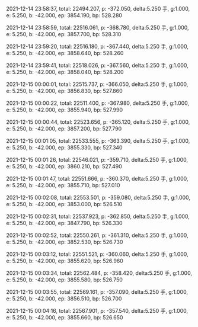 2021-12-14 23:58:37, total: 22494.207, p: -372.050, delta:5.250 手, g:1.000, e: 5.250, b: -42.000, ep: 3854.190, bp: 528.280

2021-12-14 23:58:59, total: 22516.061, p: -368.780, delta:5.250 手, g:1.000, e: 5.250, b: -42.000, ep: 3857.700, bp: 528.310

2021-12-14 23:59:20, total: 22516.180, p: -367.440, delta:5.250 手, g:1.000, e: 5.250, b: -42.000, ep: 3858.640, bp: 528.260

2021-12-14 23:59:41, total: 22518.026, p: -367.560, delta:5.250 手, g:1.000, e: 5.250, b: -42.000, ep: 3858.040, bp: 528.200

2021-12-15 00:00:01, total: 22515.737, p: -366.050, delta:5.250 手, g:1.000, e: 5.250, b: -42.000, ep: 3856.830, bp: 527.860

2021-12-15 00:00:22, total: 22511.400, p: -367.980, delta:5.250 手, g:1.000, e: 5.250, b: -42.000, ep: 3855.940, bp: 527.990

2021-12-15 00:00:44, total: 22523.656, p: -365.120, delta:5.250 手, g:1.000, e: 5.250, b: -42.000, ep: 3857.200, bp: 527.790

2021-12-15 00:01:05, total: 22533.555, p: -363.390, delta:5.250 手, g:1.000, e: 5.250, b: -42.000, ep: 3855.330, bp: 527.340

2021-12-15 00:01:26, total: 22546.021, p: -359.710, delta:5.250 手, g:1.000, e: 5.250, b: -42.000, ep: 3860.210, bp: 527.490

2021-12-15 00:01:47, total: 22551.666, p: -360.370, delta:5.250 手, g:1.000, e: 5.250, b: -42.000, ep: 3855.710, bp: 527.010

2021-12-15 00:02:08, total: 22553.501, p: -359.080, delta:5.250 手, g:1.000, e: 5.250, b: -42.000, ep: 3853.000, bp: 526.510

2021-12-15 00:02:31, total: 22537.923, p: -362.850, delta:5.250 手, g:1.000, e: 5.250, b: -42.000, ep: 3847.790, bp: 526.330

2021-12-15 00:02:52, total: 22550.261, p: -361.310, delta:5.250 手, g:1.000, e: 5.250, b: -42.000, ep: 3852.530, bp: 526.730

2021-12-15 00:03:12, total: 22551.521, p: -360.060, delta:5.250 手, g:1.000, e: 5.250, b: -42.000, ep: 3855.620, bp: 526.960

2021-12-15 00:03:34, total: 22562.484, p: -358.420, delta:5.250 手, g:1.000, e: 5.250, b: -42.000, ep: 3855.580, bp: 526.750

2021-12-15 00:03:55, total: 22569.161, p: -357.090, delta:5.250 手, g:1.000, e: 5.250, b: -42.000, ep: 3856.510, bp: 526.700

2021-12-15 00:04:16, total: 22567.901, p: -357.540, delta:5.250 手, g:1.000, e: 5.250, b: -42.000, ep: 3855.660, bp: 526.650